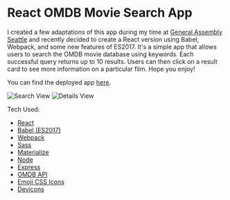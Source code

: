 # React OMDB Movie Search App

I created a few adaptations of this app during my time at [General Assembly Seattle](https://generalassemb.ly/) and recently decided to create a React version using Babel, Webpack, and some new features of ES2017. It's a simple app that allows users to search the OMDB movie database using keywords. Each successful query returns up to 10 results. Users can then click on a result card to see more information on a particular film. Hope you enjoy!

You can find the deployed app [here](https://react-omdb-movie-search.herokuapp.com/).

![Search View](https://user-images.githubusercontent.com/13910374/34472114-1d932196-ef0f-11e7-9dd1-72c7b7d3db19.PNG)
![Details View](https://user-images.githubusercontent.com/13910374/34472115-1daa58ac-ef0f-11e7-8719-dd754ca6898f.PNG)

Tech Used:

* [React](https://reactjs.org/)
* [Babel (ES2017)](https://babeljs.io/)
* [Webpack](https://webpack.js.org/)
* [Sass](http://sass-lang.com/)
* [Materialize](http://materializecss.com/)
* [Node](https://nodejs.org/)
* [Express](https://expressjs.com/)
* [OMDB API](http://www.omdbapi.com/)
* [Emoji CSS Icons](https://afeld.github.io/emoji-css/)
* [Devicons](http://konpa.github.io/devicon/)
